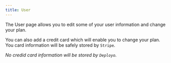 ```yaml
---
title: User
---
```


The User page allows you to edit some of your user information and change your plan.

You can also add a credit card which will enable you to change your plan.
You card information will be safely stored by `Stripe`.

*No credid card information will be stored by `Deployo`.*